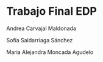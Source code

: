 # Trabajo Final EDP 

Andrea Carvajal Maldonada


Sofía Saldarriaga Sánchez

Maria Alejandra Moncada Agudelo
